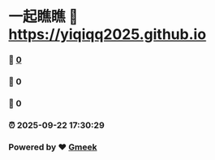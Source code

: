 # 一起瞧瞧 :link: https://yiqiqq2025.github.io 
### :page_facing_up: [0](https://yiqiqq2025.github.io/tag.html) 
### :speech_balloon: 0 
### :hibiscus: 0 
### :alarm_clock: 2025-09-22 17:30:29 
### Powered by :heart: [Gmeek](https://github.com/Meekdai/Gmeek)

